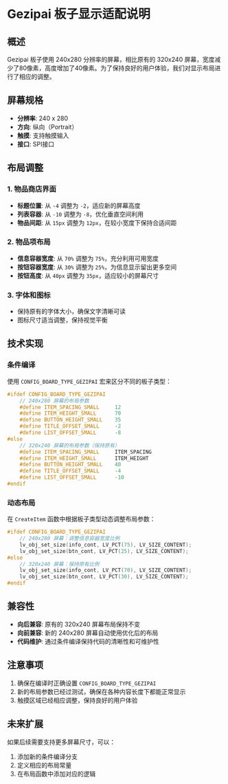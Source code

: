 # Gezipai 板子显示适配说明

## 概述
Gezipai 板子使用 240x280 分辨率的屏幕，相比原有的 320x240 屏幕，宽度减少了80像素，高度增加了40像素。为了保持良好的用户体验，我们对显示布局进行了相应的调整。

## 屏幕规格
- **分辨率**: 240 x 280
- **方向**: 纵向（Portrait）
- **触摸**: 支持触摸输入
- **接口**: SPI接口

## 布局调整

### 1. 物品商店界面
- **标题位置**: 从 `-4` 调整为 `-2`，适应新的屏幕高度
- **列表容器**: 从 `-10` 调整为 `-8`，优化垂直空间利用
- **物品间距**: 从 `15px` 调整为 `12px`，在较小宽度下保持合适间距

### 2. 物品项布局
- **信息容器宽度**: 从 `70%` 调整为 `75%`，充分利用可用宽度
- **按钮容器宽度**: 从 `30%` 调整为 `25%`，为信息显示留出更多空间
- **按钮高度**: 从 `40px` 调整为 `35px`，适应较小的屏幕尺寸

### 3. 字体和图标
- 保持原有的字体大小，确保文字清晰可读
- 图标尺寸适当调整，保持视觉平衡

## 技术实现

### 条件编译
使用 `CONFIG_BOARD_TYPE_GEZIPAI` 宏来区分不同的板子类型：

```cpp
#ifdef CONFIG_BOARD_TYPE_GEZIPAI
    // 240x280 屏幕的布局参数
    #define ITEM_SPACING_SMALL     12
    #define ITEM_HEIGHT_SMALL      70
    #define BUTTON_HEIGHT_SMALL    35
    #define TITLE_OFFSET_SMALL     -2
    #define LIST_OFFSET_SMALL      -8
#else
    // 320x240 屏幕的布局参数（保持原有）
    #define ITEM_SPACING_SMALL     ITEM_SPACING
    #define ITEM_HEIGHT_SMALL      ITEM_HEIGHT
    #define BUTTON_HEIGHT_SMALL    40
    #define TITLE_OFFSET_SMALL     -4
    #define LIST_OFFSET_SMALL      -10
#endif
```

### 动态布局
在 `CreateItem` 函数中根据板子类型动态调整布局参数：

```cpp
#ifdef CONFIG_BOARD_TYPE_GEZIPAI
    // 240x280 屏幕：调整信息容器宽度比例
    lv_obj_set_size(info_cont, LV_PCT(75), LV_SIZE_CONTENT);
    lv_obj_set_size(btn_cont, LV_PCT(25), LV_SIZE_CONTENT);
#else
    // 320x240 屏幕：保持原有比例
    lv_obj_set_size(info_cont, LV_PCT(70), LV_SIZE_CONTENT);
    lv_obj_set_size(btn_cont, LV_PCT(30), LV_SIZE_CONTENT);
#endif
```

## 兼容性
- **向后兼容**: 原有的 320x240 屏幕布局保持不变
- **向前兼容**: 新的 240x280 屏幕自动使用优化后的布局
- **代码维护**: 通过条件编译保持代码的清晰性和可维护性

## 注意事项
1. 确保在编译时正确设置 `CONFIG_BOARD_TYPE_GEZIPAI`
2. 新的布局参数已经过测试，确保在各种内容长度下都能正常显示
3. 触摸区域已经相应调整，保持良好的用户体验

## 未来扩展
如果后续需要支持更多屏幕尺寸，可以：
1. 添加新的条件编译分支
2. 定义相应的布局常量
3. 在布局函数中添加对应的逻辑 